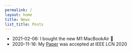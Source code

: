 ```yaml
---
permalink: /
layout: home
title: News
list_title: Posts
---
```


- 2021-02-06: I bought the new M1 MacBookAir 🎉
- 2020-11-16: My [Paper](https://www.computer.org/csdl/proceedings-article/lcn/2020/09314855/1qpzudL7tLi) was accepted at IEEE LCN 2020
